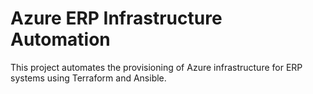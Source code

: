 
# Azure ERP Infrastructure Automation

This project automates the provisioning of Azure infrastructure for ERP systems using Terraform and Ansible.
